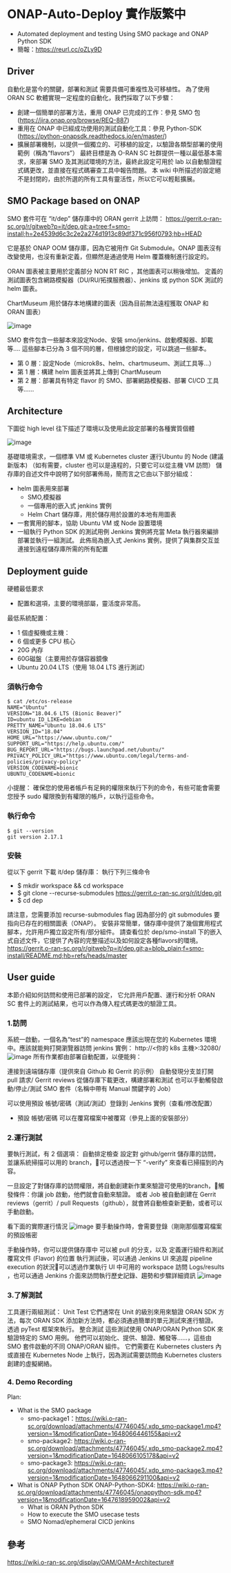 # ONAP-Auto-Deploy 實作版繁中
- Automated deployment and testing Using SMO package and ONAP Python SDK
- 簡報：https://reurl.cc/oZLy9D

## Driver
自動化是當今的關鍵，部署和測試 需要具備可重複性及可移植性。
為了使用 ORAN SC 軟體實現一定程度的自動化，我們採取了以下步驟：
- 創建一個簡單的部署方法，重用 ONAP 已完成的工作：參見 SMO 包 (https://jira.onap.org/browse/REQ-887)
- 重用在 ONAP 中已經成功使用的測試自動化工具：參見 Python-SDK (https://python-onapsdk.readthedocs.io/en/master/)
- 擴展部署機制，以提供一個獨立的、可移植的設定，以驗證各類型部署的使用範例（稱為“flavors”）
最終目標是為 O-RAN SC 社群提供一種以最低基本需求，來部署 SMO 及其測試環境的方法，最終此設定可用於 lab 以自動驗證程式碼更改，並直接在程式碼審查工具中報告問題。
本 wiki 中所描述的設定絕不是封閉的，由於所選的所有工具有靈活性，所以它可以輕鬆擴展。

## SMO Package based on ONAP
SMO 套件可在 “it/dep” 儲存庫中的 ORAN gerrit 上訪問：
https://gerrit.o-ran-sc.org/r/gitweb?p=it/dep.git;a=tree;f=smo-install;h=2e4539d6c3c2e2a274d1913c89df371c956f0793;hb=HEAD 

它是基於 ONAP OOM 儲存庫，因為它被用作 Git Submodule。ONAP 圖表沒有改變使用，也沒有重新定義，但顯然是通過使用 Helm 覆蓋機制進行設定的。

ORAN 圖表被主要用於定義部分 NON RT RIC ，其他圖表可以稍後增加。
定義的測試圖表包含網路模擬器（DU/RU/拓撲服務器）、jenkins 或 python SDK 測試的 helm 圖表。

ChartMuseum 用於儲存本地構建的圖表（因為目前無法遠程獲取 ONAP 和 ORAN 圖表）

![image](https://user-images.githubusercontent.com/84045975/198906763-b04fb74e-300b-4b4b-a687-9dd542f521b2.png)

SMO 套件包含一些腳本來設定Node、安裝 smo/jenkins、啟動模擬器、卸載等….
這些腳本已分為 3 個不同的層，但根據您的設定，可以跳過一些腳本。
- 第 0 層：設定Node（microk8s、helm、chartmuseum、測試工具等…）
- 第 1 層：構建 helm 圖表並將其上傳到 ChartMuseum
- 第 2 層：部署具有特定 flavor 的 SMO、部署網路模擬器、部署 CI/CD 工具等......

## Architecture
下圖從 high level 往下描述了環境以及使用此設定部署的各種實質個體

![image](https://user-images.githubusercontent.com/84045975/198906927-d7e07a84-4292-412a-ae1c-65f2856df330.png)

基礎環境需求，一個標準 VM 或 Kubernetes cluster 運行Ubuntu 的 Node (建議新版本)
（如有需要，cluster 也可以是遠程的，只要它可以從主機 VM 訪問）
儲存庫的自述文件中說明了如何部署佈局，簡而言之它由以下部分組成：
- helm 圖表用來部署
  - SMO,模擬器
  - 一個專用的嵌入式 jenkins 實例
  - Helm Chart 儲存庫，用於儲存用於設置的本地有用圖表
- 一套實用的腳本，協助 Ubuntu VM 或 Node 設置環境
- 一組執行 Python SDK 的測試用例
Jenkins 實例將充當 Meta 執行器來編排部署並執行一組測試。
此佈局為嵌入式 Jenkins 實例，提供了與集群交互並連接到遠程儲存庫所需的所有配置

## Deployment guide

硬體最低要求
- 配置和選項，主要的環境部屬，靈活度非常高。

最低系統配置：
- 1 個虛擬機或主機：
- 6 個或更多 CPU 核心
- 20G 內存
- 60G磁盤（主要用於存儲容器鏡像
- Ubuntu 20.04 LTS（使用 18.04 LTS 進行測試）
### 須執行命令

```cmd=
$ cat /etc/os-release
NAME="Ubuntu" 
VERSION="18.04.6 LTS (Bionic Beaver)“
ID=ubuntu ID_LIKE=debian 
PRETTY_NAME="Ubuntu 18.04.6 LTS" 
VERSION_ID="18.04" 
HOME_URL="https://www.ubuntu.com/" SUPPORT_URL="https://help.ubuntu.com/" BUG_REPORT_URL="https://bugs.launchpad.net/ubuntu/" PRIVACY_POLICY_URL="https://www.ubuntu.com/legal/terms-and-policies/privacy-policy" 
VERSION_CODENAME=bionic 
UBUNTU_CODENAME=bionic
```
小提醒：
確保您的使用者帳戶有足夠的權限來執行下列的命令，有些可能會需要您授予 sudo 權限換到有權限的帳戶，以執行這些命令。

### 執行命令
```cmd=
$ git --version
git version 2.17.1
```
### 安裝
從以下 gerrit 下載 it/dep 儲存庫：
執行下列三條命令
- $ mkdir workspace && cd workspace
- $ git clone --recurse-submodules https://gerrit.o-ran-sc.org/r/it/dep.git
- $ cd dep

請注意，您需要添加 recurse-submodules flag 因為部分的 git submodules 要指向已存在的相關圖表（ONAP）。
安裝非常簡單，儲存庫中提供了幾個實用程式腳本，允許用戶獨立設定所有/部分組件。
請查看位於 dep/smo-install 下的嵌入式自述文件，它提供了內容的完整描述以及如何設定各種flavors的環境。
https://gerrit.o-ran-sc.org/r/gitweb?p=it/dep.git;a=blob_plain;f=smo-install/README.md;hb=refs/heads/master

## User guide
本節介紹如何訪問和使用已部署的設定，
它允許用戶配置、運行和分析 ORAN SC 套件上的測試結果，也可以作為傳入程式碼更改的驗證工具。
### 1.訪問
系統一啟動，一個名為“test”的 namespace 應該出現在您的 Kubernetes 環境中。應該就能夠打開瀏覽器訪問 jenkins 實例：
http://<你的 k8s 主機>:32080/
![image](https://user-images.githubusercontent.com/84045975/198907241-981abe1e-2c74-4a65-bec4-2a630b556ca9.png)
所有作業都由部署自動配置，以便能夠：

連接到遠端儲存庫（提供來自 Github 和 Gerrit 的示例）
自動發現分支並打開 pull  請求/ Gerrit reviews
從儲存庫下載更改，構建部署和測試
也可以手動觸發啟動/停止/測試 SMO 套件（名稱中帶有 Manual 關鍵字的 Job）

可以使用預設 帳號/密碼（測試/測試）登錄到 Jenkins 實例（查看/修改配置） 
- 預設 帳號/密碼 可以在覆寫檔案中被覆寫（參見上面的安裝部分）	
### 2.運行測試
要執行測試，有 2 個選項：
自動排定檢查
設定對 github/gerrit 儲存庫的訪問，並讓系統掃描可以用的 branch，可以透過按一下 “-verify” 來查看已掃描到的內容。

一旦設定了對儲存庫的訪問權限，將自動創建新作業來驗證可使用的branch，觸發條件：你讓 job 啟動，他們就會自動來驗證。
或者
Job 被自動創建在 Gerrit reviews（gerrit）/ pull Requests（github），就會將自動檢查新更動，或者可以手動啟動。	

看下面的實際運行情況
![image](https://user-images.githubusercontent.com/84045975/198907285-941011ca-8bb9-4f0d-b4d5-ad6d999fce6f.png)
要手動操作時，會需要登錄（剛剛那個覆寫檔案的預設帳密

手動操作時，你可以提供儲存庫中 可以被 pull 的分支，以及 定義運行組件和測試覆寫文件 (Flavor) 的位置
執行測試後，可以通過 Jenkins UI 來追蹤 pipeline execution 的狀況可以透過作業執行 UI 中可用的 workspace 訪問 Logs/results ，也可以通過 Jenkins 介面來訪問執行歷史記錄、趨勢和步驟詳細資訊
![image](https://user-images.githubusercontent.com/84045975/198907309-ad1f0630-e5f7-4993-bd9d-49a3dbb8e389.png)

### 3.了解測試
工具運行兩組測試：
Unit Test 它們通常在 Unit 的級別來用來驗證 ORAN SDK 方法，每次 ORAN SDK 添加新方法時，都必須通過簡單的單元測試來進行驗證。
透過 pyTest 框架來執行。
整合測試
這些測試使用 ONAP/ORAN Python SDK 來驗證特定的 SMO 用例。 
他們可以初始化、提供、驗證、觸發等......，這些由　SMO 套件啟動的不同 ONAP/ORAN 組件。 
它們需要在 Kubernetes clusters 內或直接在 Kubernetes Node 上執行，因為測試需要訪問由 Kubernetes clusters 創建的虛擬網絡。

### 4. Demo Recording	
Plan:
- What is the SMO package 
  - smo-package1：https://wiki.o-ran-sc.org/download/attachments/47746045/.xdp_smo-package1.mp4?version=1&modificationDate=1648066446155&api=v2
  - smo-package2: https://wiki.o-ran-sc.org/download/attachments/47746045/.xdp_smo-package2.mp4?version=1&modificationDate=1648066105178&api=v2
  - smo-package3: https://wiki.o-ran-sc.org/download/attachments/47746045/.xdp_smo-package3.mp4?version=1&modificationDate=1648066291100&api=v2
- What is ONAP Python SDK
ONAP-Python-SDK4: https://wiki.o-ran-sc.org/download/attachments/47746045/onappython-sdk.mp4?version=1&modificationDate=1647618959002&api=v2
  - What is ORAN Python SDK
  - How to execute the SMO usecase tests
  - SMO Nomad/ephemeral CICD jenkins

## 參考
https://wiki.o-ran-sc.org/display/OAM/OAM+Architecture#






